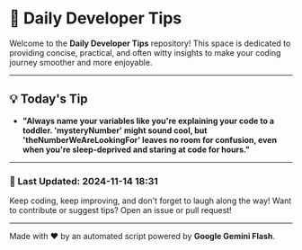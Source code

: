 
# 🌟 Daily Developer Tips

Welcome to the **Daily Developer Tips** repository! This space is dedicated to providing concise, practical, and often witty insights to make your coding journey smoother and more enjoyable.

---

## 💡 Today's Tip

- **"Always name your variables like you're explaining your code to a toddler.  'mysteryNumber' might sound cool, but 'theNumberWeAreLookingFor' leaves no room for confusion, even when you're sleep-deprived and staring at code for hours."**

---

### 📅 Last Updated: 2024-11-14 18:31

Keep coding, keep improving, and don't forget to laugh along the way! Want to contribute or suggest tips? Open an issue or pull request!

---

Made with ❤️ by an automated script powered by **Google Gemini Flash**.
